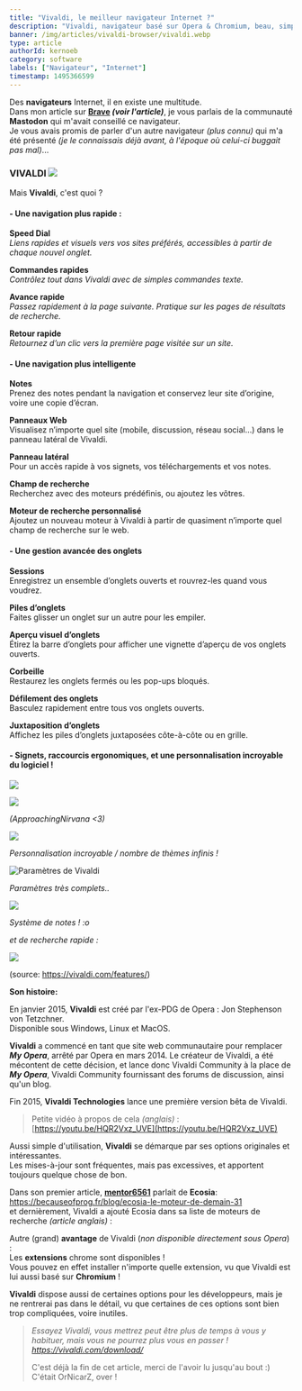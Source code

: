```yaml
---
title: "Vivaldi, le meilleur navigateur Internet ?"
description: "Vivaldi, navigateur basé sur Opera & Chromium, beau, simple et rapide :)"
banner: /img/articles/vivaldi-browser/vivaldi.webp
type: article
authorId: kernoeb
category: software
labels: ["Navigateur", "Internet"]
timestamp: 1495366599
---
```


Des **navigateurs** Internet, il en existe une multitude.  
 Dans mon article sur **[Brave](https://becauseofprog.fr/blog/brave-open-source-27) *(voir l'article)***, je vous parlais de la communauté **Mastodon** qui m'avait conseillé ce navigateur.  
 Je vous avais promis de parler d'un autre navigateur *(plus connu)* qui m'a été présenté *(je le connaissais déjà avant, à l'époque où celui-ci buggait pas mal)*...

### **VIVALDI** ![](/img/articles/vivaldi-browser/logo.webp)

 Mais **Vivaldi**, c'est quoi ?

#### **- Une navigation plus rapide :**

 **Speed Dial**  
 *Liens rapides et visuels vers vos sites préférés, accessibles à partir de chaque nouvel onglet.*

 **Commandes rapides**  
 *Contrôlez tout dans Vivaldi avec de simples commandes texte.*

 **Avance rapide**  
 *Passez rapidement à la page suivante. Pratique sur les pages de résultats de recherche.*

 **Retour rapide**  
 *Retournez d’un clic vers la première page visitée sur un site.*

#### **- Une navigation plus intelligente**

 **Notes**  
 Prenez des notes pendant la navigation et conservez leur site d’origine, voire une copie d’écran.

 **Panneaux Web**  
 Visualisez n’importe quel site (mobile, discussion, réseau social...) dans le panneau latéral de Vivaldi.

 **Panneau latéral**  
 Pour un accès rapide à vos signets, vos téléchargements et vos notes.

 **Champ de recherche**  
 Recherchez avec des moteurs prédéfinis, ou ajoutez les vôtres.

 **Moteur de recherche personnalisé**  
 Ajoutez un nouveau moteur à Vivaldi à partir de quasiment n’importe quel champ de recherche sur le web.

#### **- Une gestion avancée des onglets**

 **Sessions**  
 Enregistrez un ensemble d’onglets ouverts et rouvrez-les quand vous voudrez.

 **Piles d’onglets**  
 Faites glisser un onglet sur un autre pour les empiler.

 **Aperçu visuel d’onglets**  
 Étirez la barre d’onglets pour afficher une vignette d’aperçu de vos onglets ouverts.

 **Corbeille**  
 Restaurez les onglets fermés ou les pop-ups bloqués.

 **Défilement des onglets**  
 Basculez rapidement entre tous vos onglets ouverts.

 **Juxtaposition d’onglets**  
 Affichez les piles d’onglets juxtaposées côte-à-côte ou en grille.

#### **- Signets, raccourcis ergonomiques, et une personnalisation incroyable du logiciel !**

 ![](/img/articles/vivaldi-browser/6.jpg)

 ![](/img/articles/vivaldi-browser/1.webp)

 *(ApproachingNirvana <3)*

 ![](/img/articles/vivaldi-browser/2.webp)

 *Personnalisation incroyable / nombre de thèmes infinis !*

 ![Paramètres de Vivaldi](/img/articles/vivaldi-browser/5.jpg)

 *Paramètres très complets..*

 ![](/img/articles/vivaldi-browser/4.jpg)

 *Système de notes ! :o*

 *et de recherche rapide :*

 ![](/img/articles/vivaldi-browser/3.gif)

  

 (source: <https://vivaldi.com/features/>)

 **Son histoire:**

 En janvier 2015, **Vivaldi** est créé par l'ex-PDG de Opera : Jon Stephenson von Tetzchner.  
 Disponible sous Windows, Linux et MacOS.

 **Vivaldi** a commencé en tant que site web communautaire pour remplacer ***My Opera***, arrêté par Opera en mars 2014. Le créateur de Vivaldi, a été mécontent de cette décision, et lance donc Vivaldi Community à la place de ***My Opera***, Vivaldi Community fournissant des forums de discussion, ainsi qu'un blog.

 Fin 2015, **Vivaldi Technologies** lance une première version bêta de Vivaldi. 

 
>  Petite vidéo à propos de cela *(anglais)* : [https://youtu.be/HQR2Vxz_UVE](https://youtu.be/HQR2Vxz_UVE)
> 
>    

 Aussi simple d'utilisation, **Vivaldi** se démarque par ses options originales et intéressantes.  
 Les mises-à-jour sont fréquentes, mais pas excessives, et apportent toujours quelque chose de bon.

 Dans son premier article, [**mentor6561**](https://becauseofprog.fr/members/?view=15) parlait de **Ecosia**: <https://becauseofprog.fr/blog/ecosia-le-moteur-de-demain-31>  
 et dernièrement, Vivaldi a ajouté Ecosia dans sa liste de moteurs de recherche *(article anglais)* :  
   
 Autre (grand) **avantage** de Vivaldi (*non disponible directement sous Opera*) :  
 Les **extensions** chrome sont disponibles !  
 Vous pouvez en effet installer n'importe quelle extension, vu que Vivaldi est lui aussi basé sur **Chromium** !

 **Vivaldi** dispose aussi de certaines options pour les développeurs, mais je ne rentrerai pas dans le détail, vu que certaines de ces options sont bien trop compliquées, voire inutiles.

 
>  *Essayez Vivaldi, vous mettrez peut être plus de temps à vous y habituer, mais vous ne pourrez plus vous en passer !  
>  <https://vivaldi.com/download/>*
> 
>   C'est déjà la fin de cet article, merci de l'avoir lu jusqu'au bout :)  
 C'était OrNicarZ, over !

 
